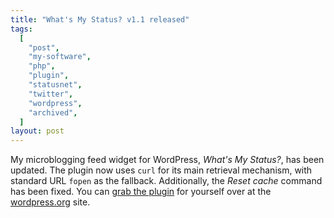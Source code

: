 ```yaml
---
title: "What's My Status? v1.1 released"
tags:
  [
    "post",
    "my-software",
    "php",
    "plugin",
    "statusnet",
    "twitter",
    "wordpress",
    "archived",
  ]
layout: post
---
```


My microblogging feed widget for WordPress, _What's My Status?_, has
been updated. The plugin now uses `curl` for its main retrieval
mechanism, with standard URL `fopen` as the fallback. Additionally, the
_Reset cache_ command has been fixed. You can [grab the
plugin](https://wordpress.org/plugins/whats-my-status/) for
yourself over at the [wordpress.org](https://wordpress.org/) site.
